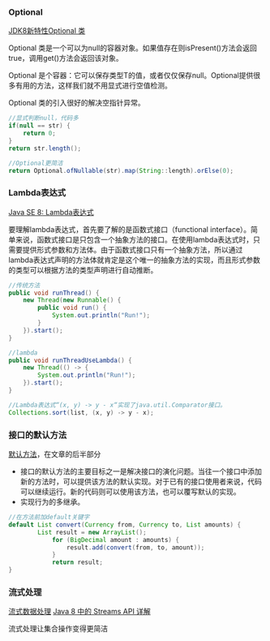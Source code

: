 ### Optional

[JDK8新特性Optional 类](http://blog.csdn.net/canot/article/details/52956230)

Optional 类是一个可以为null的容器对象。如果值存在则isPresent()方法会返回true，调用get()方法会返回该对象。

Optional 是个容器：它可以保存类型T的值，或者仅仅保存null。Optional提供很多有用的方法，这样我们就不用显式进行空值检测。

Optional 类的引入很好的解决空指针异常。
~~~java
//显式判断null，代码多
if(null == str) {
    return 0;
}
return str.length();

//Optional更简洁
return Optional.ofNullable(str).map(String::length).orElse(0);
~~~

### Lambda表达式
[Java SE 8: Lambda表达式](http://www.infoq.com/cn/articles/Java-se-8-lambda)

要理解lambda表达式，首先要了解的是函数式接口（functional interface）。简单来说，函数式接口是只包含一个抽象方法的接口。在使用lambda表达式时，只需要提供形式参数和方法体。由于函数式接口只有一个抽象方法，所以通过lambda表达式声明的方法体就肯定是这个唯一的抽象方法的实现，而且形式参数的类型可以根据方法的类型声明进行自动推断。
~~~java
//传统方法
public void runThread() {
    new Thread(new Runnable() {
        public void run() {
            System.out.println("Run!");
        }
    }).start();
}

//lambda
public void runThreadUseLambda() {
    new Thread(() -> {
        System.out.println("Run!");
    }).start();
}

//Lambda表达式“(x, y) -> y - x“实现了java.util.Comparator接口。
Collections.sort(list, (x, y) -> y - x);
~~~

### 接口的默认方法
[默认方法](http://www.infoq.com/cn/articles/Java-se-8-lambda)，在文章的后半部分

- 接口的默认方法的主要目标之一是解决接口的演化问题。当往一个接口中添加新的方法时，可以提供该方法的默认实现。对于已有的接口使用者来说，代码可以继续运行。新的代码则可以使用该方法，也可以覆写默认的实现。
- 实现行为的多继承。

~~~java
//在方法前加default关键字
default List convert(Currency from, Currency to, List amounts) {
        List result = new ArrayList();
            for (BigDecimal amount : amounts) {
                result.add(convert(from, to, amount));
            }
            return result;
}
~~~

### 流式处理
[流式数据处理](http://www.cnblogs.com/shenlanzhizun/p/6027042.html)
[Java 8 中的 Streams API 详解](https://www.ibm.com/developerworks/cn/java/j-lo-java8streamapi/index.html)

流式处理让集合操作变得更简洁
